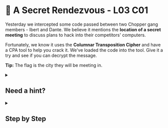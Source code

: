 # 🌃 A Secret Rendezvous - L03 C01

Yesterday we intercepted some code passed between two Chopper gang members - Ibert and Dante. We believe it mentions the **location of a secret meeting** to discuss plans to hack into their competitors' computers.

Fortunately, we know it uses the **Columnar Transposition Cipher** and have a CPA tool to help you crack it. We've loaded the code into the tool. Give it a try and see if you can decrypt the message.

**Tip:** The flag is the city they will be meeting in.

<details><summary>

## Need a hint?</summary>

> 💡 Hint: This kind of encryption can be tough to crack, but luckily our tool makes it simple. Try dragging the columns around the page until the text makes sense. When you've got it, see if you can find a mention of the city where they're planning to meet - that's the flag!

</details>

<details><summary>

## Step by Step</summary>

- Move the columns so that the first row of letters spell "WEAR".
- If you actually read the sentence from left to right, top to bottom, you’ll see that they want to **meet in the city of** `[FLAG]`.

![photo of the correct column layout](/assets/asecretrendezvous1.png)

</details>
